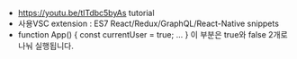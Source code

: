 * https://youtu.be/tlTdbc5byAs tutorial
* 사용VSC extension : ES7 React/Redux/GraphQL/React-Native snippets
* function App() {  const currentUser = true; ... } 이 부분은 true와 false 2개로 나눠 실행됩니다.